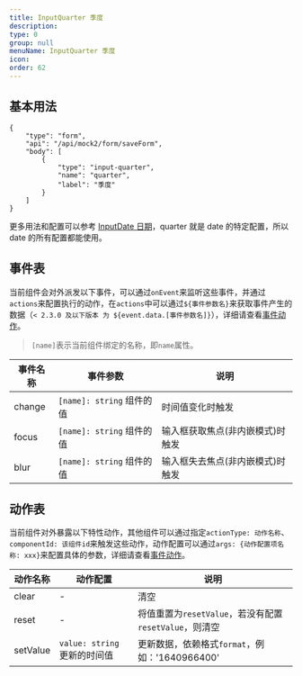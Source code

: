 ```yaml
---
title: InputQuarter 季度
description:
type: 0
group: null
menuName: InputQuarter 季度
icon:
order: 62
---
```


## 基本用法

```schema: scope="body"
{
    "type": "form",
    "api": "/api/mock2/form/saveForm",
    "body": [
        {
            "type": "input-quarter",
            "name": "quarter",
            "label": "季度"
        }
    ]
}
```

更多用法和配置可以参考 [InputDate 日期](input-date)，quarter 就是 date 的特定配置，所以 date 的所有配置都能使用。

## 事件表

当前组件会对外派发以下事件，可以通过`onEvent`来监听这些事件，并通过`actions`来配置执行的动作，在`actions`中可以通过`${事件参数名}`来获取事件产生的数据（`< 2.3.0 及以下版本 为 ${event.data.[事件参数名]}`），详细请查看[事件动作](../../docs/concepts/event-action)。

> `[name]`表示当前组件绑定的名称，即`name`属性。

| 事件名称 | 事件参数                  | 说明                             |
| -------- | ------------------------- | -------------------------------- |
| change   | `[name]: string` 组件的值 | 时间值变化时触发                 |
| focus    | `[name]: string` 组件的值 | 输入框获取焦点(非内嵌模式)时触发 |
| blur     | `[name]: string` 组件的值 | 输入框失去焦点(非内嵌模式)时触发 |

## 动作表

当前组件对外暴露以下特性动作，其他组件可以通过指定`actionType: 动作名称`、`componentId: 该组件id`来触发这些动作，动作配置可以通过`args: {动作配置项名称: xxx}`来配置具体的参数，详细请查看[事件动作](../../docs/concepts/event-action#触发其他组件的动作)。

| 动作名称 | 动作配置                     | 说明                                                   |
| -------- | ---------------------------- | ------------------------------------------------------ |
| clear    | -                            | 清空                                                   |
| reset    | -                            | 将值重置为`resetValue`，若没有配置`resetValue`，则清空 |
| setValue | `value: string` 更新的时间值 | 更新数据，依赖格式`format`，例如：'1640966400'         |
